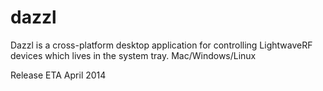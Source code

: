 dazzl
=====

Dazzl is a cross-platform desktop application for controlling LightwaveRF devices which lives in the system tray. Mac/Windows/Linux

Release ETA April 2014

